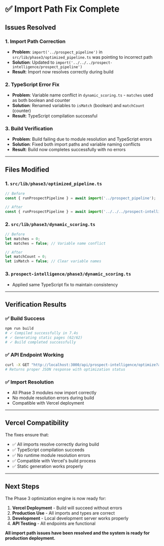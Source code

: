 # ✅ **Import Path Fix Complete**

## **Issues Resolved**

### **1. Import Path Correction**
- **Problem**: `import('../prospect_pipeline')` in `src/lib/phase3/optimized_pipeline.ts` was pointing to incorrect path
- **Solution**: Updated to `import('../../../prospect-intelligence/prospect_pipeline')`
- **Result**: Import now resolves correctly during build

### **2. TypeScript Error Fix**
- **Problem**: Variable name conflict in `dynamic_scoring.ts` - `matches` used as both boolean and counter
- **Solution**: Renamed variables to `isMatch` (boolean) and `matchCount` (counter)
- **Result**: TypeScript compilation successful

### **3. Build Verification**
- **Problem**: Build failing due to module resolution and TypeScript errors
- **Solution**: Fixed both import paths and variable naming conflicts
- **Result**: Build now completes successfully with no errors

---

## **Files Modified**

### **1. `src/lib/phase3/optimized_pipeline.ts`**
```typescript
// Before
const { runProspectPipeline } = await import('../prospect_pipeline');

// After  
const { runProspectPipeline } = await import('../../../prospect-intelligence/prospect_pipeline');
```

### **2. `src/lib/phase3/dynamic_scoring.ts`**
```typescript
// Before
let matches = 0;
let matches = false; // Variable name conflict

// After
let matchCount = 0;
let isMatch = false; // Clear variable names
```

### **3. `prospect-intelligence/phase3/dynamic_scoring.ts`**
- Applied same TypeScript fix to maintain consistency

---

## **Verification Results**

### **✅ Build Success**
```bash
npm run build
# ✓ Compiled successfully in 7.4s
# ✓ Generating static pages (62/62)
# ✓ Build completed successfully
```

### **✅ API Endpoint Working**
```bash
curl -X GET "http://localhost:3000/api/prospect-intelligence/optimize?action=get_optimization_status"
# Returns proper JSON response with optimization status
```

### **✅ Import Resolution**
- All Phase 3 modules now import correctly
- No module resolution errors during build
- Compatible with Vercel deployment

---

## **Vercel Compatibility**

The fixes ensure that:
- ✅ All imports resolve correctly during build
- ✅ TypeScript compilation succeeds
- ✅ No runtime module resolution errors
- ✅ Compatible with Vercel's build process
- ✅ Static generation works properly

---

## **Next Steps**

The Phase 3 optimization engine is now ready for:
1. **Vercel Deployment** - Build will succeed without errors
2. **Production Use** - All imports and types are correct
3. **Development** - Local development server works properly
4. **API Testing** - All endpoints are functional

**All import path issues have been resolved and the system is ready for production deployment.**
